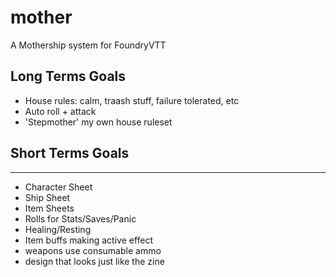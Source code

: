 # mother
A Mothership system for FoundryVTT


## Long Terms Goals

- House rules: calm, traash stuff, failure tolerated, etc
- Auto roll + attack
- 'Stepmother' my own house ruleset

## Short Terms Goals
-----------------
- Character Sheet
- Ship Sheet
- Item Sheets
- Rolls for Stats/Saves/Panic
- Healing/Resting
- Item buffs making active effect
- weapons use consumable ammo
- design that looks just like the zine